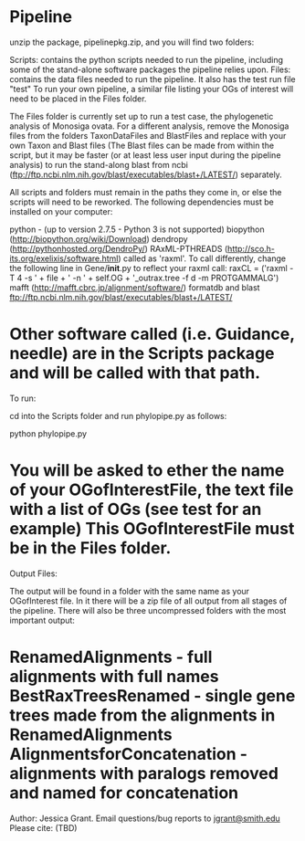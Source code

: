 Pipeline
========
unzip the package, pipelinepkg.zip, and you will find two folders:

Scripts: contains the python scripts needed to run the pipeline, including some of the stand-alone software packages the pipeline relies upon.
Files: contains the data files needed to run the pipeline.  It also has the test run file "test"  To run your own pipeline, a similar file listing your OGs of interest will need to be placed in the Files folder.

The Files folder is currently set up to run a test case, the phylogenetic analysis of Monosiga ovata.  For a different analysis, remove the Monosiga files from the folders TaxonDataFiles and BlastFiles and replace with your own Taxon and Blast files (The Blast files can be made from within the script, but it may be faster (or at least less user input during the pipeline analysis) to run the stand-along blast from ncbi (ftp://ftp.ncbi.nlm.nih.gov/blast/executables/blast+/LATEST/) separately.

All scripts and folders must remain in the paths they come in, or else the scripts will need to be reworked.
The following dependencies must be installed on your computer:

python - (up to version 2.7.5 - Python 3 is not supported)
biopython (http://biopython.org/wiki/Download) 
dendropy (http://pythonhosted.org/DendroPy/)
RAxML-PTHREADS (http://sco.h-its.org/exelixis/software.html) called as 'raxml'.  To call differently, change the following line in Gene/__init__.py to reflect your raxml call:
       raxCL = ('raxml -T 4 -s ' + file + ' -n ' + self.OG + '_outrax.tree -f d -m PROTGAMMALG') 
mafft (http://mafft.cbrc.jp/alignment/software/)
formatdb and blast ftp://ftp.ncbi.nlm.nih.gov/blast/executables/blast+/LATEST/

Other software called (i.e. Guidance, needle) are in the Scripts package and will be called with that path.
========
To run:

cd into the Scripts folder and run phylopipe.py as follows:

python phylopipe.py

You will be asked to ether the name of your OGofInterestFile, the text file with a list of OGs (see test for an example)
This OGofInterestFile must be in the Files folder.
========
Output Files:

The output will be found in a folder with the same name as your OGofInterest file.  In it there will be a zip file of all output from all stages of the pipeline.
There will also be three uncompressed folders with the most important output:

RenamedAlignments - full alignments with full names
BestRaxTreesRenamed - single gene trees made from the alignments in RenamedAlignments
AlignmentsforConcatenation - alignments with paralogs removed and named for concatenation
========
Author: Jessica Grant.  Email questions/bug reports to jgrant@smith.edu
Please cite: (TBD) 